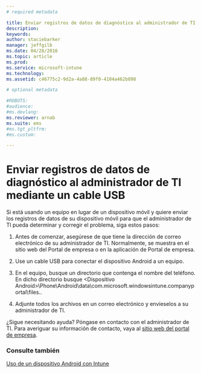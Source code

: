 ```yaml
---
# required metadata

title: Enviar registros de datos de diagnóstico al administrador de TI mediante un cable USB | Microsoft Intune
description:
keywords:
author: staciebarker
manager: jeffgilb
ms.date: 04/28/2016
ms.topic: article
ms.prod:
ms.service: microsoft-intune
ms.technology:
ms.assetid: c46775c2-9d2a-4a88-89f0-4104a462b898

# optional metadata

#ROBOTS:
#audience:
#ms.devlang:
ms.reviewer: arnab
ms.suite: ems
#ms.tgt_pltfrm:
#ms.custom:

---
```



# Enviar registros de datos de diagnóstico al administrador de TI mediante un cable USB

Si está usando un equipo en lugar de un dispositivo móvil y quiere enviar los registros de datos de su dispositivo móvil para que el administrador de TI pueda determinar y corregir el problema, siga estos pasos:

1.  Antes de comenzar, asegúrese de que tiene la dirección de correo electrónico de su administrador de TI. Normalmente, se muestra en el sitio web del Portal de empresa o en la aplicación de Portal de empresa.

2.  Use un cable USB para conectar el dispositivo Android a un equipo.

3.  En el equipo, busque un directorio que contenga el nombre del teléfono. En dicho directorio busque &lt;Dispositivo Android&gt;\Phone\Android\data\com.microsoft.windowsintune.companyportal\files.\.

4.  Adjunte todos los archivos en un correo electrónico y envíeselos a su administrador de TI.

¿Sigue necesitando ayuda? Póngase en contacto con el administrador de TI. Para averiguar su información de contacto, vaya al [sitio web del portal de empresa](http://portal.manage.microsoft.com).

### Consulte también
[Uso de un dispositivo Android con Intune](using-your-android-device-with-intune.md)

<!--HONumber=Jun16_HO2-->



